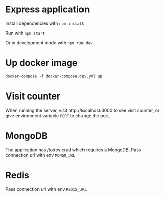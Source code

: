 # Express application

Install dependencies with `npm install`

Run with `npm start`

Or in development mode with `npm run dev`

# Up docker image
```docker-compose -f docker-compose.dev.yml up```

# Visit counter

When running the server, visit http://localhost:3000 to see visit counter, or give environment variable `PORT` to change the port.

# MongoDB

The application has /todos crud which requires a MongoDB. Pass connection url with env `MONGO_URL`

# Redis

Pass connection url with env `REDIS_URL`

```REDIS_URL=redis://localhost:6379 MONGO_URL=mongodb://the_username:the_password@localhost:3456/the_database npm run dev 
```